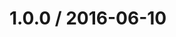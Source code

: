 <!--remark setext-->

<!--lint disable no-multiple-toplevel-headings-->

1.0.0 / 2016-06-10
==================
